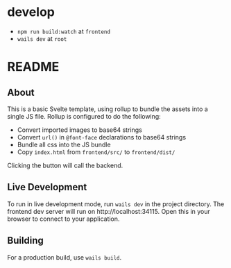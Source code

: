 # develop

- `npm run build:watch` at `frontend`
- `wails dev` at `root`

# README

## About

This is a basic Svelte template, using rollup to bundle the assets into a single JS file.
Rollup is configured to do the following:

- Convert imported images to base64 strings
- Convert `url()` in `@font-face` declarations to base64 strings
- Bundle all css into the JS bundle
- Copy `index.html` from `frontend/src/` to `frontend/dist/`

Clicking the button will call the backend.

## Live Development

To run in live development mode, run `wails dev` in the project directory. The frontend dev server will run
on http://localhost:34115. Open this in your browser to connect to your application.

## Building

For a production build, use `wails build`.
